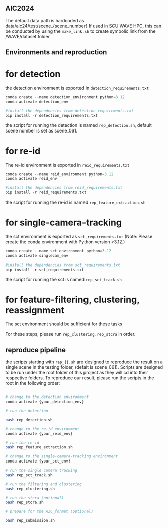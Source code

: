 ## AIC2024

The default data path is hardcoded as data/aic24/test/scene_{scene_number}
If used in SCU WAVE HPC, this can be conducted by using the `make_link.sh` to create symbolic link from the /WAVE/dataset folder

## Environments and reproduction

# for detection
the detection environment is exported in `detection_requirements.txt` 
```python
conda create --name detection_environment python=3.12
conda activate detection_env

#install the dependencies from detection_requirements.txt
pip install -r detection_requirements.txt
```
the script for running the detection is named `rep_detection.sh`, default scene number is set as scene_061.

# for re-id
The re-id environment is exported in `reid_requirements.txt`
```python
conda create --name reid_environment python=3.12
conda activate reid_env

#install the dependencies from reid_requirements.txt
pip install -r reid_requirements.txt
```

the script for running the re-id is named `rep_feature_extraction.sh`

# for single-camera-tracking
the sct environment is exported as `sct_requirements.txt` (Note: Please create the conda environment with Python version >3.12.)
```python
conda create --name sct_environment python=3.12
conda activate singlecam_env

#install the dependencies from sct_requirements.txt
pip install -r sct_requirements.txt
```

the script for running the sct is named `rep_sct_track.sh`

# for feature-filtering, clustering, reassignment
The sct environment should be sufficient for these tasks

For these steps, please run `rep_clustering`, `rep_stcra` in order. 

## reproduce pipeline

the scripts starting with `rep_{}.sh` are designed to reproduce the result on a single scene in the testing folder, (defalt is scene_061). Scripts are designed to be run under the root folder of this project as they will cd into their respective folders. To reproduce our result, please run the scripts in the root in the following order:

```bash

# change to the detection environment
conda activate {your_detection_env}

# run the detection

bash rep_detection.sh

# change to the re-id environment
conda activate {your_reid_env}

# run the re-id
bash rep_feature_extraction.sh

# change to the single-camera-tracking environment
conda activate {your_sct_env}

# run the single camera tracking
bash rep_sct_track.sh

# run the filtering and clustering
bash rep_clustering.sh

# run the stcra (optional)
bash rep_stcra.sh

# prepare for the AIC_format (optional)

bash rep_submission.sh

```


